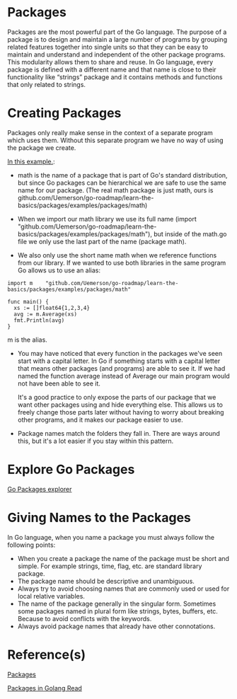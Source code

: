 # Packages

Packages are the most powerful part of the Go language. The purpose of a package is to design and maintain a large number of programs by grouping related features together into single units so that they can be easy to maintain and understand and independent of the other package programs. This modularity allows them to share and reuse. In Go language, every package is defined with a different name and that name is close to their functionality like “strings” package and it contains methods and functions that only related to strings.

# Creating Packages

Packages only really make sense in the context of a separate program which uses them. Without this separate program we have no way of using the package we create.

[In this example.](./examples/packages/main.go):

- math is the name of a package that is part of Go's standard distribution, but since Go packages can be hierarchical we are safe to use the same name for our package. (The real math package is just math, ours is github.com/Uemerson/go-roadmap/learn-the-basics/packages/examples/packages/math)

- When we import our math library we use its full name (import "github.com/Uemerson/go-roadmap/learn-the-basics/packages/examples/packages/math"), but inside of the math.go file we only use the last part of the name (package math).

- We also only use the short name math when we reference functions from our library. If we wanted to use both libraries in the same program Go allows us to use an alias:

```
import m 	"github.com/Uemerson/go-roadmap/learn-the-basics/packages/examples/packages/math"

func main() {
  xs := []float64{1,2,3,4}
  avg := m.Average(xs)
  fmt.Println(avg)
}
```

m is the alias.

- You may have noticed that every function in the packages we've seen start with a capital letter. In Go if something starts with a capital letter that means other packages (and programs) are able to see it. If we had named the function average instead of Average our main program would not have been able to see it.

  It's a good practice to only expose the parts of our package that we want other packages using and hide everything else. This allows us to freely change those parts later without having to worry about breaking other programs, and it makes our package easier to use.

- Package names match the folders they fall in. There are ways around this, but it's a lot easier if you stay within this pattern.

# Explore Go Packages

[Go Packages explorer](https://pkg.go.dev/)

# Giving Names to the Packages

In Go language, when you name a package you must always follow the following points:

- When you create a package the name of the package must be short and simple. For example strings, time, flag, etc. are standard library package.
- The package name should be descriptive and unambiguous.
- Always try to avoid choosing names that are commonly used or used for local relative variables.
- The name of the package generally in the singular form. Sometimes some packages named in plural form like strings, bytes, buffers, etc. Because to avoid conflicts with the keywords.
- Always avoid package names that already have other connotations.

# Reference(s)

[Packages](https://www.golang-book.com/books/intro/11)

[Packages in Golang Read](https://www.geeksforgeeks.org/packages-in-golang/)
